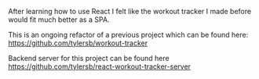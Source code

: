 After learning how to use React I felt like the workout tracker I made before would fit much better as a SPA.

This is an ongoing refactor of a previous project which can be found here: https://github.com/tylersb/workout-tracker

Backend server for this project can be found here https://github.com/tylersb/react-workout-tracker-server